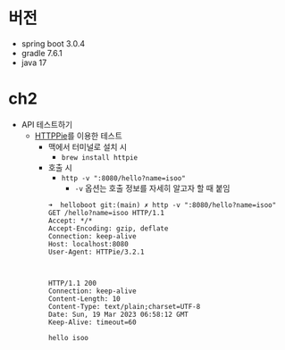 # 버전
- spring boot 3.0.4
- gradle 7.6.1
- java 17

# ch2
- API 테스트하기
  - [HTTPPie](https://httpie.io/)를 이용한 테스트
    - 맥에서 터미널로 설치 시
      - `brew install httpie`
    - 호출 시
      - `http -v ":8080/hello?name=isoo"`
        - `-v` 옵션는 호출 정보를 자세히 알고자 할 때 붙임
      ```
      ➜  helloboot git:(main) ✗ http -v ":8080/hello?name=isoo"
      GET /hello?name=isoo HTTP/1.1
      Accept: */*
      Accept-Encoding: gzip, deflate
      Connection: keep-alive
      Host: localhost:8080
      User-Agent: HTTPie/3.2.1
      
      
      
      HTTP/1.1 200 
      Connection: keep-alive
      Content-Length: 10
      Content-Type: text/plain;charset=UTF-8
      Date: Sun, 19 Mar 2023 06:58:12 GMT
      Keep-Alive: timeout=60
      
      hello isoo
      ```
